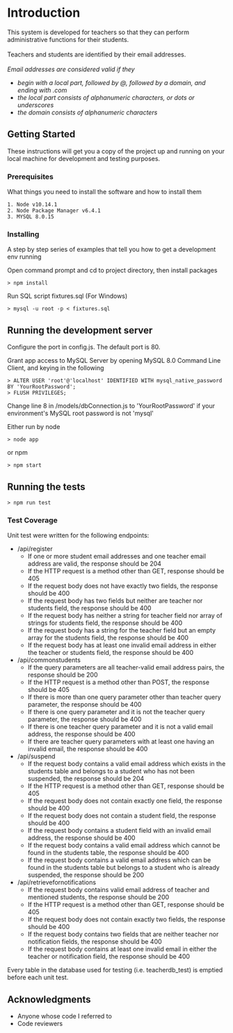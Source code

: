 # Introduction

This system is developed for teachers so that they can perform administrative functions for their students.<br> 
<br>Teachers and students are identified by their email addresses.<br>
<br>*Email addresses are considered valid if they*
* *begin with a local part, followed by @, followed by a domain, and ending with .com*
* *the local part consists of alphanumeric characters, or dots or underscores*
* *the domain consists of alphanumeric characters*

## Getting Started

These instructions will get you a copy of the project up and running on your local machine for development and testing purposes.

### Prerequisites

What things you need to install the software and how to install them

```
1. Node v10.14.1
2. Node Package Manager v6.4.1
3. MYSQL 8.0.15
```

### Installing

A step by step series of examples that tell you how to get a development env running

Open command prompt and cd to project directory, then install packages

```
> npm install
```

Run SQL script fixtures.sql (For Windows)
```
> mysql -u root -p < fixtures.sql
```

## Running the development server

Configure the port in config.js. The default port is 80.

Grant app access to MySQL Server by opening MySQL 8.0 Command Line Client, and keying in the following
```
> ALTER USER 'root'@'localhost' IDENTIFIED WITH mysql_native_password BY 'YourRootPassword';
> FLUSH PRIVILEGES;
```

Change line 8 in /models/dbConnection.js to 'YourRootPassword' if your environment's MySQL root password is not 'mysql'

Either run by node
```
> node app
```

or npm
```
> npm start
```

## Running the tests

```
> npm run test
```

### Test Coverage

Unit test were written for the following endpoints:
* /api/register
  - If one or more student email addresses and one teacher email address are valid, the response should be 204
  - If the HTTP request is a method other than GET, response should be 405
  - If the request body does not have exactly two fields, the response should be 400
  - If the request body has two fields but neither are teacher nor students field, the response should be 400
  - If the request body has neither a string for teacher field nor array of strings for students field, the response should be 400
  - If the request body has a string for the teacher field but an empty array for the students field, the response should be 400
  - If the request body has at least one invalid email address in either the teacher or students field, the response should be 400
* /api/commonstudents
  - If the query parameters are all teacher-valid email address pairs, the response should be 200
  - If the HTTP request is a method other than POST, the response should be 405
  - If there is more than one query parameter other than teacher query parameter, the response should be 400
  - If there is one query parameter and it is not the teacher query parameter, the response should be 400
  - If there is one teacher query parameter and it is not a valid email address, the response should be 400
  - If there are teacher query parameters with at least one having an invalid email, the response should be 400
* /api/suspend
  - If the request body contains a valid email address which exists in the students table and belongs to a student who has not been suspended, the response should be 204
  - If the HTTP request is a method other than GET, response should be 405
  - If the request body does not contain exactly one field, the response should be 400
  - If the request body does not contain a student field, the response should be 400
  - If the request body contains a student field with an invalid email address, the response should be 400
  - If the request body contains a valid email address which cannot be found in the students table, the response should be 400
  - If the request body contains a valid email address which can be found in the students table but belongs to a student who is already suspended, the response should be 200
* /api/retrievefornotifications
  - If the request body contains valid email address of teacher and mentioned students, the response should be 200
  - If the HTTP request is a method other than GET, response should be 405 
  - If the request body does not contain exactly two fields, the response should be 400
  - If the request body contains two fields that are neither teacher nor notification fields, the response should be 400
  - If the request body contains at least one invalid email in either the teacher or notification field, the response should be 400
  
Every table in the database used for testing (i.e. teacherdb_test)
is emptied before each unit test.

## Acknowledgments
* Anyone whose code I referred to
* Code reviewers